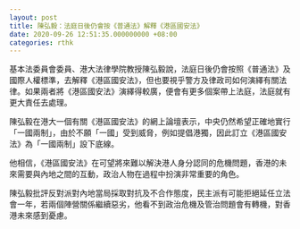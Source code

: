 ```yaml
---
layout: post
title: 陳弘毅：法庭日後仍會按《普通法》解釋《港區國安法》
date: 2020-09-26 12:51:35.000000000 +08:00
categories: rthk
---
```


基本法委員會委員、港大法律學院教授陳弘毅說，法庭日後仍會按照《普通法》及國際人權標準，去解釋《港區國安法》，但也要視乎警方及律政司如何演繹有關法律。如果兩者將《港區國安法》演繹得較廣，便會有更多個案帶上法庭，法庭就有更大責任去處理。

陳弘毅在港大一個有關《港區國安法》的網上論壇表示，中央仍然希望正確地實行「一國兩制」，由於不願「一國」受到威脅，例如提倡港獨，因此訂立《港區國安法》為「一國兩制」設下底線。

他相信，《港區國安法》在可望將來難以解決港人身分認同的危機問題，香港的未來需要與內地之間的互動，政治人物在過程中扮演非常重要的角色。

陳弘毅批評反對派對內地當局採取對抗及不合作態度，民主派有可能拒絕延任立法會一年，若兩個陣營關係繼續惡劣，他看不到政治危機及管治問題會有轉機，對香港未來感到憂慮。
